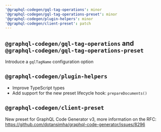 ```yaml
---
'@graphql-codegen/gql-tag-operations': minor
'@graphql-codegen/gql-tag-operations-preset': minor
'@graphql-codegen/plugin-helpers': minor
'@graphql-codegen/client-preset': patch
---
```



## `@graphql-codegen/gql-tag-operations` and `@graphql-codegen/gql-tag-operations-preset`

Introduce a `gqlTagName` configuration option

## `@graphql-codegen/plugin-helpers`

- Improve TypeScript types
- Add support for the new preset lifecycle hook: `prepareDocuments()`

## `@graphql-codegen/client-preset`

New preset for GraphQL Code Generator v3, more information on the RFC: https://github.com/dotansimha/graphql-code-generator/issues/8296
